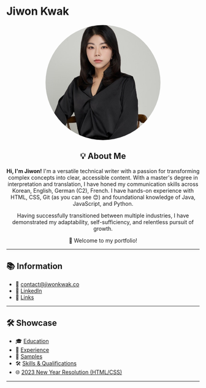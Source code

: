 # Jiwon Kwak

<img src="./assets/images/1710235569584.jpeg" alt="Jiwon Kwak Photo" width="300" style="border-radius: 50%; display: block; margin: 0 auto;">

<h2 align="center">💡 About Me</h2>

<div align="center">
  <p style="max-width: 600px; text-align: center;">
    <strong>Hi, I'm Jiwon!</strong>  
    I'm a versatile technical writer with a passion for transforming complex concepts into clear, accessible content. With a master's degree in interpretation and translation, I have honed my communication skills across Korean, English, German (C2), French. I have hands-on experience with HTML, CSS, Git (as you can see 😊) and foundational knowledge of Java, JavaScript, and Python.
  </p>
  <p style="max-width: 600px; text-align: center;">
    Having successfully transitioned between multiple industries, I have demonstrated my adaptability, self-sufficiency, and relentless pursuit of growth.
  </p>
  <p>🚀 Welcome to my portfolio!</p>
</div>

---

<h2>📚 Information</h2>
<ul>
  <li>📧 <a href="mailto:contact@jiwonkwak.co">contact@jiwonkwak.co</a></li>
  <li>🔗 <a href="https://www.linkedin.com/in/jiwon-kwak/" target="_blank">LinkedIn</a></li>
  <li>🔗 <a href="./pages/links.md">Links</a></li>
</ul>

---

<h2>🛠️ Showcase</h2>
<ul>
  <li>🎓 <a href="./pages/education.md">Education</a></li>
  <li>💼 <a href="./pages/experience.md">Experience</a></li>
  <li>📝 <a href="./pages/samples.md">Samples</a></li>
  <li>🛠️ <a href="./pages/qualifications.md">Skills & Qualifications</a></li>
  <li>🌐 <a href="https://jiwon-lieb.github.io/my_page/"> 2023 New Year Resolution (HTML/CSS) </a></li>
</ul>

---
